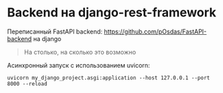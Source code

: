 # Backend на django-rest-framework
Переписанный FastAPI backend: https://github.com/pOsdas/FastAPI-backend на django
> На столько, на сколько это возможно

Асинхронный запуск с использованием uvicorn:
```shell
uvicorn my_django_project.asgi:application --host 127.0.0.1 --port 8000 --reload
```
